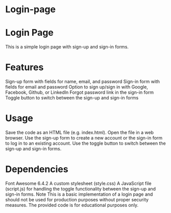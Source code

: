 # Login-page


# Login Page
This is a simple login page with sign-up and sign-in forms. 

# Features
  Sign-up form with fields for name, email, and password
  Sign-in form with fields for email and password
  Option to sign up/sign in with Google, Facebook, Github, or LinkedIn
  Forgot password link in the sign-in form
  Toggle button to switch between the sign-up and sign-in forms
  
# Usage
  Save the code as an HTML file (e.g. index.html).
  Open the file in a web browser.
  Use the sign-up form to create a new account or the sign-in form to log in to an existing account.
  Use the toggle button to switch between the sign-up and sign-in forms.
  
# Dependencies
  Font Awesome 6.4.2
  A custom stylesheet (style.css)
  A JavaScript file (script.js) for handling the toggle functionality between the sign-up and sign-in forms.
Note
This is a basic implementation of a login page and should not be used for production purposes without proper security measures. The provided code is for educational purposes only.
